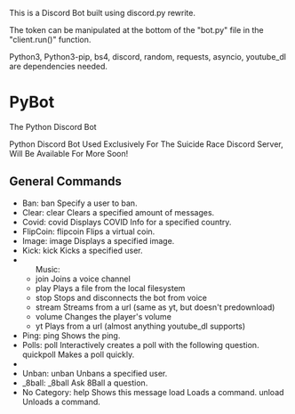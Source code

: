 This is a Discord Bot built using discord.py rewrite.

The token can be manipulated at the bottom of the "bot.py" file in the "client.run()" function.

Python3, Python3-pip, bs4, discord, random, requests, asyncio, youtube_dl are dependencies needed.

# PyBot
The Python Discord Bot

Python Discord Bot Used Exclusively For The Suicide Race Discord Server, Will Be Available For More Soon!


## General Commands
<ul>
<li>Ban:
  ban       Specify a user to ban.</li>
<li>Clear:
  clear     Clears a specified amount of messages.</li>
<li>Covid:
  covid     Displays COVID Info for a specified country.</li>
<li>FlipCoin:
  flipcoin  Flips a virtual coin.</li>
<li>Image:
  image     Displays a specified image.</li>
<li>Kick:
  kick      Kicks a specified user.</li>
<li>
  <ul>
Music:
  <li>join      Joins a voice channel</li>
  <li>play      Plays a file from the local filesystem</li>
  <li>stop      Stops and disconnects the bot from voice</li>
  <li>stream    Streams from a url (same as yt, but doesn't predownload)</li>
  <li>volume    Changes the player's volume</li>
  <li>yt        Plays from a url (almost anything youtube_dl supports)</li></uL></li>
<li>Ping:
  ping      Shows the ping.</li>
<li>Polls:
  poll      Interactively creates a poll with the following question.
  quickpoll Makes a poll quickly.<li>
<li>Unban:
  unban     Unbans a specified user.</li>
<li>_8ball:
  _8ball    Ask 8Ball a question.</li>
<li>No Category:
  help      Shows this message
  load      Loads a command.
  unload    Unloads a command.</li>
</ul>
